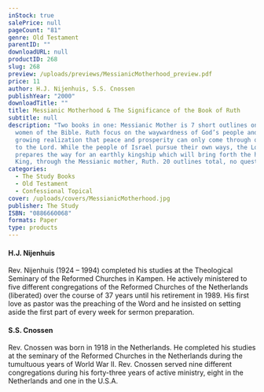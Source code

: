 ```yaml
---
inStock: true
salePrice: null
pageCount: "81"
genre: Old Testament
parentID: ""
downloadURL: null
productID: 268
slug: 268
preview: /uploads/previews/MessianicMotherhood_preview.pdf
price: 11
author: H.J. Nijenhuis, S.S. Cnossen
publishYear: "2000"
downloadTitle: ""
title: Messianic Motherhood & The Significance of the Book of Ruth
subtitle: null
description: "Two books in one: Messianic Mother is 7 short outlines on various
  women of the Bible. Ruth focus on the waywardness of God’s people and their
  growing realization that peace and prosperity can only come through obedience
  to the Lord. While the people of Israel pursue their own ways, the Lord
  prepares the way for an earthly kingship which will bring forth the heavenly
  King, through the Messianic mother, Ruth. 20 outlines total, no questions."
categories:
  - The Study Books
  - Old Testament
  - Confessional Topical
cover: /uploads/covers/MessianicMotherhood.jpg
publisher: The Study
ISBN: "0886660068"
formats: Paper
type: products
---
```

#### H.J. Nijenhuis

Rev. Nijenhuis (1924 – 1994) completed his studies at the Theological Seminary of the Reformed Churches in Kampen. He actively ministered to five different congregations of the Reformed Churches of the Netherlands (liberated) over the course of 37 years until his retirement in 1989. His first love as pastor was the preaching of the Word and he insisted on setting aside the first part of every week for sermon preparation.

#### S.S. Cnossen

Rev. Cnossen was born in 1918 in the Netherlands. He completed his studies at the seminary of the Reformed Churches in the Netherlands during the tumultuous years of World War II. Rev. Cnossen served nine different congregations during his forty-three years of active ministry, eight in the Netherlands and one in the U.S.A.